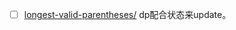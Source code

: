 - [ ] [longest-valid-parentheses/](https://leetcode.com/problems/longest-valid-parentheses/submissions/) dp配合状态来update。
